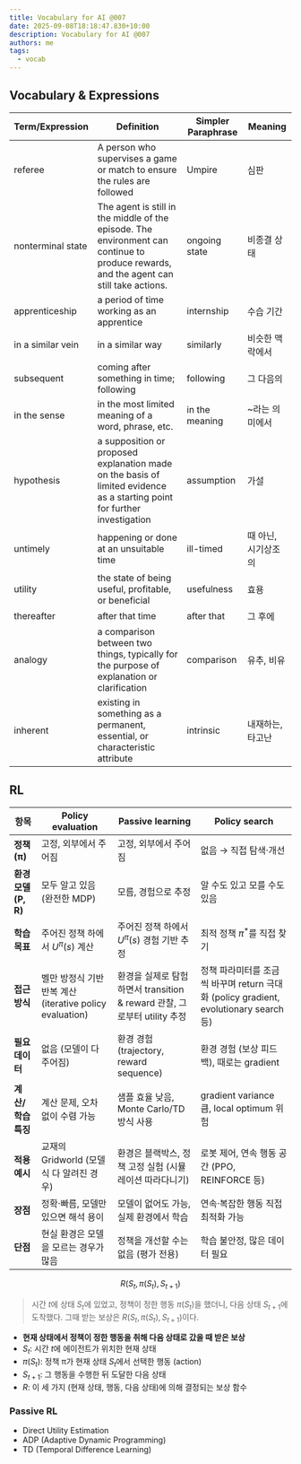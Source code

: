 ```yaml
---
title: Vocabulary for AI @007
date: 2025-09-08T18:18:47.830+10:00
description: Vocabulary for AI @007
authors: me
tags:
  - vocab
---
```


## Vocabulary & Expressions

| Term/Expression | Definition | Simpler Paraphrase | Meaning |
| --- | --- | --- | --- |
| referee | A person who supervises a game or match to ensure the rules are followed | Umpire | 심판 |
| nonterminal state | The agent is still in the middle of the episode. The environment can continue to produce rewards, and the agent can still take actions. | ongoing state | 비종결 상태 |
| apprenticeship | a period of time working as an apprentice | internship | 수습 기간 |
| in a similar vein | in a similar way | similarly | 비슷한 맥락에서 |
| subsequent | coming after something in time; following | following | 그 다음의 |
| in the sense | in the most limited meaning of a word, phrase, etc. | in the meaning | ~라는 의미에서 |
| hypothesis | a supposition or proposed explanation made on the basis of limited evidence as a starting point for further investigation | assumption | 가설 |
| untimely | happening or done at an unsuitable time | ill-timed | 때 아닌, 시기상조의 |
| utility | the state of being useful, profitable, or beneficial | usefulness | 효용 |
| thereafter | after that time | after that | 그 후에 |
| analogy | a comparison between two things, typically for the purpose of explanation or clarification | comparison | 유추, 비유 |
| inherent | existing in something as a permanent, essential, or characteristic attribute | intrinsic | 내재하는, 타고난 |

## RL

| 항목 | **Policy evaluation** | **Passive learning**  | **Policy search** |
| --- | --- | --- | --- |
| **정책 (π)** | 고정, 외부에서 주어짐 | 고정, 외부에서 주어짐 | 없음 → 직접 탐색·개선 |
| **환경 모델 (P, R)** | 모두 알고 있음 (완전한 MDP) | 모름, 경험으로 추정 | 알 수도 있고 모를 수도 있음 |
| **학습 목표** | 주어진 정책 하에서 $U^\pi(s)$ 계산 | 주어진 정책 하에서 $U^\pi(s)$ 경험 기반 추정 | 최적 정책 $\pi^*$를 직접 찾기 |
| **접근 방식** | 벨만 방정식 기반 반복 계산 (iterative policy evaluation) | 환경을 실제로 탐험하면서 transition & reward 관찰, 그로부터 utility 추정 | 정책 파라미터를 조금씩 바꾸며 return 극대화 (policy gradient, evolutionary search 등) |
| **필요 데이터** | 없음 (모델이 다 주어짐) | 환경 경험 (trajectory, reward sequence) | 환경 경험 (보상 피드백), 때로는 gradient |
| **계산/학습 특징** | 계산 문제, 오차 없이 수렴 가능 | 샘플 효율 낮음, Monte Carlo/TD 방식 사용 | gradient variance 큼, local optimum 위험 |
| **적용 예시** | 교재의 Gridworld (모델식 다 알려진 경우) | 환경은 블랙박스, 정책 고정 실험 (시뮬레이션 따라다니기) | 로봇 제어, 연속 행동 공간 (PPO, REINFORCE 등) |
| **장점** | 정확·빠름, 모델만 있으면 해석 용이  | 모델이 없어도 가능, 실제 환경에서 학습 | 연속·복잡한 행동 직접 최적화 가능 |
| **단점** | 현실 환경은 모델을 모르는 경우가 많음 | 정책을 개선할 수는 없음 (평가 전용) | 학습 불안정, 많은 데이터 필요 |

$$R(S_t,π(S_t),S_{t+1})$$

> 시간 $t$에 상태 $S_t$에 있었고, 정책이 정한 행동 $π(S_t)$을 했더니, 다음 상태 $S_{t+1}$에 도착했다. 그때 받는 보상은 $R(S_t,π(S_t),S_{t+1})$이다.

- **현재 상태에서 정책이 정한 행동을 취해 다음 상태로 갔을 때 받은 보상**
- $S_t$: 시간 $t$에 에이전트가 위치한 현재 상태
- $π(S_t)$: 정책 π가 현재 상태 $S_t$에서 선택한 행동 (action)
- $S_{t+1}$: 그 행동을 수행한 뒤 도달한 다음 상태
- $R$: 이 세 가지 (현재 상태, 행동, 다음 상태)에 의해 결정되는 보상 함수

### Passive RL

- Direct Utility Estimation
- ADP (Adaptive Dynamic Programming)
- TD (Temporal Difference Learning)
